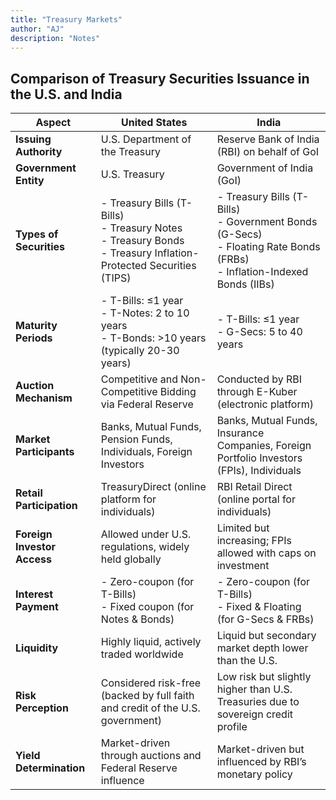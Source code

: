 ```yaml
---
title: "Treasury Markets"
author: "AJ"
description: "Notes"
---
```


## Comparison of Treasury Securities Issuance in the U.S. and India

| **Aspect**                | **United States**                                  | **India**                                      |
|---------------------------|----------------------------------------------------|------------------------------------------------|
| **Issuing Authority**     | U.S. Department of the Treasury                   | Reserve Bank of India (RBI) on behalf of GoI  |
| **Government Entity**     | U.S. Treasury                                     | Government of India (GoI)                      |
| **Types of Securities**   | - Treasury Bills (T-Bills) <br> - Treasury Notes <br> - Treasury Bonds <br> - Treasury Inflation-Protected Securities (TIPS) | - Treasury Bills (T-Bills) <br> - Government Bonds (G-Secs) <br> - Floating Rate Bonds (FRBs) <br> - Inflation-Indexed Bonds (IIBs) |
| **Maturity Periods**      | - T-Bills: ≤1 year <br> - T-Notes: 2 to 10 years <br> - T-Bonds: >10 years (typically 20-30 years) | - T-Bills: ≤1 year <br> - G-Secs: 5 to 40 years |
| **Auction Mechanism**     | Competitive and Non-Competitive Bidding via Federal Reserve | Conducted by RBI through E-Kuber (electronic platform) |
| **Market Participants**   | Banks, Mutual Funds, Pension Funds, Individuals, Foreign Investors | Banks, Mutual Funds, Insurance Companies, Foreign Portfolio Investors (FPIs), Individuals |
| **Retail Participation**  | TreasuryDirect (online platform for individuals)  | RBI Retail Direct (online portal for individuals) |
| **Foreign Investor Access** | Allowed under U.S. regulations, widely held globally | Limited but increasing; FPIs allowed with caps on investment |
| **Interest Payment**      | - Zero-coupon (for T-Bills) <br> - Fixed coupon (for Notes & Bonds) | - Zero-coupon (for T-Bills) <br> - Fixed & Floating (for G-Secs & FRBs) |
| **Liquidity**            | Highly liquid, actively traded worldwide          | Liquid but secondary market depth lower than the U.S. |
| **Risk Perception**      | Considered risk-free (backed by full faith and credit of the U.S. government) | Low risk but slightly higher than U.S. Treasuries due to sovereign credit profile |
| **Yield Determination**  | Market-driven through auctions and Federal Reserve influence | Market-driven but influenced by RBI’s monetary policy |


